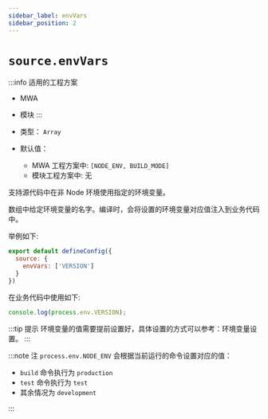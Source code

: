 ```yaml
---
sidebar_label: envVars
sidebar_position: 2
---
```


# `source.envVars`

:::info 适用的工程方案
* MWA
* 模块
:::

* 类型： `Array`
* 默认值：
  - MWA 工程方案中: `[NODE_ENV, BUILD_MODE]`
  - 模块工程方案中: 无


支持源代码中在非 Node 环境使用指定的环境变量。

数组中给定环境变量的名字。编译时，会将设置的环境变量对应值注入到业务代码中。

举例如下:

```js title="modern.config.js"
export default defineConfig({
  source: {
    envVars: ['VERSION']
  }
})
```

在业务代码中使用如下:

```js
console.log(process.env.VERSION);
```

:::tip 提示
环境变量的值需要提前设置好，具体设置的方式可以参考：环境变量设置。
:::

:::note 注
`process.env.NODE_ENV` 会根据当前运行的命令设置对应的值：

* `build` 命令执行为 `production`
* `test` 命令执行为 `test`
* 其余情况为 `development`

<!-- 模块工程方案中 `BUILD_FORMAT` 在构建不同代码过程中会有不同的值：

- ESM + (ES6+): `process.env.BUILD_FORMAT === "ESM_ES6"`
- ESM + ES5: `process.env.BUILD_FORMAT === "ESM_ES5"`
- CJS + (ES6+): `process.env.BUILD_FORMAT === "CJS_ES6"` -->
:::
